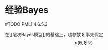 # 经验Bayes

#TODO PML1:4.6.5.3

在[[层次Bayes模型]]的基础上，超参数 $\boldsymbol{\xi}$  事先假定 $$ p(\boldsymbol{\theta},\boldsymbol{\xi}|\mathcal D) $$